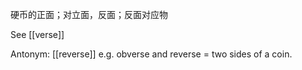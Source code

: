 硬币的正面；对立面，反面；反面对应物

See [[verse]]

Antonym: [[reverse]]
e.g. obverse and reverse = two sides of a coin.